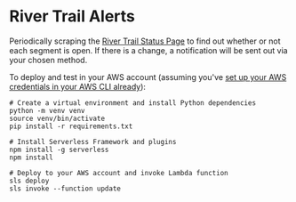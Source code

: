 # River Trail Alerts

Periodically scraping the [River Trail Status Page](https://www.theforks.com/events/skating-trail-and-park-conditions) to find out whether or not each segment is open. If there is a change, a notification will be sent out via your chosen method.

To deploy and test in your AWS account (assuming you've [set up your AWS credentials in your AWS CLI already](https://docs.aws.amazon.com/cli/latest/userguide/cli-chap-configure.html)):

```
# Create a virtual environment and install Python dependencies
python -m venv venv
source venv/bin/activate
pip install -r requirements.txt

# Install Serverless Framework and plugins
npm install -g serverless
npm install

# Deploy to your AWS account and invoke Lambda function
sls deploy
sls invoke --function update
```


